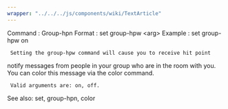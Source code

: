 ```yaml
---
wrapper: "../../../js/components/wiki/TextArticle"
---
```

Command : Group-hpn
Format  : set group-hpw &lt;arg&gt;
Example : set group-hpw on

     Setting the group-hpw command will cause you to receive hit point 
notify messages from people in your group who are in the room with you.
You can color this message via the color command.

     Valid arguments are: on, off.

See also: set, group-hpn, color
